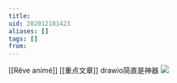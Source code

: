 ```yaml
---
title: 
uid: 202012181423
aliases: []
tags: []
from: 
---
```

[[Rêve animé]] [[重点文章]]
drawio简直是神器
![](https://gitee.com/cyddgi/picture-store/raw/master/img/20201218142428.png)